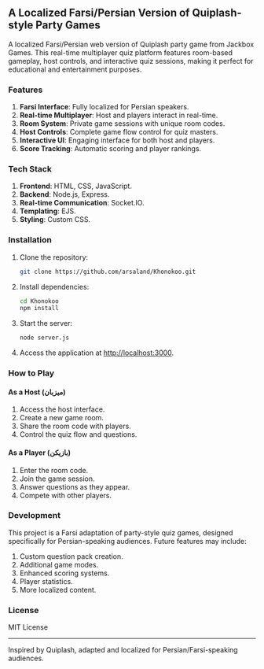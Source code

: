 ## A Localized Farsi/Persian Version of Quiplash-style Party Games

A localized Farsi/Persian web version of Quiplash party game from Jackbox Games. This real-time multiplayer quiz platform features room-based gameplay, host controls, and interactive quiz sessions, making it perfect for educational and entertainment purposes.

### Features
1. **Farsi Interface**: Fully localized for Persian speakers.
2. **Real-time Multiplayer**: Host and players interact in real-time.
3. **Room System**: Private game sessions with unique room codes.
4. **Host Controls**: Complete game flow control for quiz masters.
5. **Interactive UI**: Engaging interface for both host and players.
6. **Score Tracking**: Automatic scoring and player rankings.

### Tech Stack
1. **Frontend**: HTML, CSS, JavaScript.
2. **Backend**: Node.js, Express.
3. **Real-time Communication**: Socket.IO.
4. **Templating**: EJS.
5. **Styling**: Custom CSS.

### Installation
1. Clone the repository:
   ```bash
   git clone https://github.com/arsaland/Khonokoo.git
   ```
2. Install dependencies:
   ```bash
   cd Khonokoo
   npm install
   ```
3. Start the server:
   ```bash
   node server.js
   ```
4. Access the application at [http://localhost:3000](http://localhost:3000).

### How to Play
#### As a Host (میزبان)
1. Access the host interface.
2. Create a new game room.
3. Share the room code with players.
4. Control the quiz flow and questions.

#### As a Player (بازیکن)
1. Enter the room code.
2. Join the game session.
3. Answer questions as they appear.
4. Compete with other players.

### Development
This project is a Farsi adaptation of party-style quiz games, designed specifically for Persian-speaking audiences. Future features may include:

1. Custom question pack creation.
2. Additional game modes.
3. Enhanced scoring systems.
4. Player statistics.
5. More localized content.

### License
MIT License

---
Inspired by Quiplash, adapted and localized for Persian/Farsi-speaking audiences.

